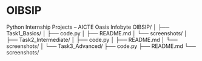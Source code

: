 # OIBSIP
Python Internship Projects – AICTE Oasis Infobyte
OIBSIP/
│
├── Task1_Basics/
│   ├── code.py
│   ├── README.md
│   └── screenshots/
│
├── Task2_Intermediate/
│   ├── code.py
│   ├── README.md
│   └── screenshots/
│
└── Task3_Advanced/
    ├── code.py
    ├── README.md
    └── screenshots/
